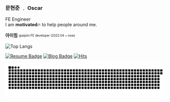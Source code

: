 ### 문현준 ﹒ Oscar

FE Engineer  
I am **motivated**🔥 to help people around me.

**아이핌** <sub><sup>@aipim FE developer (2022.04 ~ now)</sup></sub>

![Top Langs](https://github-readme-stats.vercel.app/api/top-langs/?username=moonhyeonjun&layout=compact)

[![Resume Badge](https://img.shields.io/badge/Resume-e5e5e5?logo=notion&logoColor=1a1a1a&link=https://www.notion.so/3d566453e3674857873182c6928a0ae5?pvs=4)](https://www.notion.so/3d566453e3674857873182c6928a0ae5?pvs=4)
[![Blog Badge](https://img.shields.io/badge/Blog-1d1f21?logo=Astro&logoColor=white&link=https://moonhyeonjun.github.io/)](https://moonhyeonjun-dev.vercel.app/)
[![Hits](https://hits.seeyoufarm.com/api/count/incr/badge.svg?url=https%3A%2F%2Fgithub.com%2Fmoonhyeonjun&count_bg=%2379C83D&title_bg=%23555555&icon=&icon_color=%23E7E7E7&title=hits&edge_flat=false)](https://hits.seeyoufarm.com)

<img src="https://github.com/moonhyeonjun/moonhyeonjun/blob/output/github-contribution-grid-snake.svg"/>
